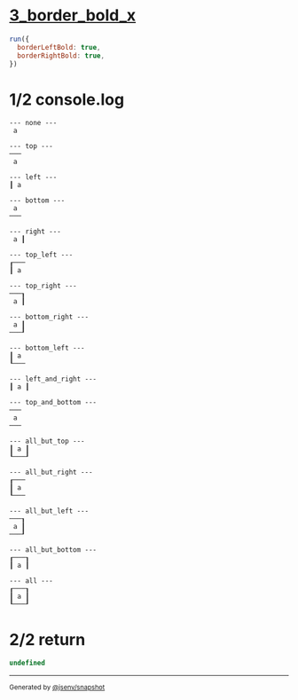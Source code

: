 # [3_border_bold_x](../../table_1_cell.test.mjs#L132)

```js
run({
  borderLeftBold: true,
  borderRightBold: true,
})
```

# 1/2 console.log

```console
--- none ---
 a 

--- top ---
───
 a 

--- left ---
┃ a 

--- bottom ---
 a 
───

--- right ---
 a ┃

--- top_left ---
┎───
┃ a 

--- top_right ---
───┒
 a ┃

--- bottom_right ---
 a ┃
───┚

--- bottom_left ---
┃ a 
┖───

--- left_and_right ---
┃ a ┃

--- top_and_bottom ---
───
 a 
───

--- all_but_top ---
┃ a ┃
┖───┚

--- all_but_right ---
┎───
┃ a 
┖───

--- all_but_left ---
───┒
 a ┃
───┚

--- all_but_bottom ---
┎───┒
┃ a ┃

--- all ---
┎───┒
┃ a ┃
┖───┚

```

# 2/2 return

```js
undefined
```

---

<sub>
  Generated by <a href="https://github.com/jsenv/core/tree/main/packages/independent/snapshot">@jsenv/snapshot</a>
</sub>
